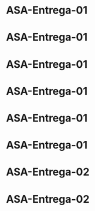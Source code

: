 # ASA-Entrega-01
# ASA-Entrega-01
# ASA-Entrega-01
# ASA-Entrega-01
# ASA-Entrega-01
# ASA-Entrega-01
# ASA-Entrega-02
# ASA-Entrega-02
